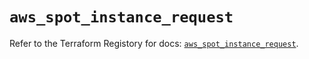 # `aws_spot_instance_request`

Refer to the Terraform Registory for docs: [`aws_spot_instance_request`](https://registry.terraform.io/providers/hashicorp/aws/3.76.1/docs/resources/spot_instance_request).
